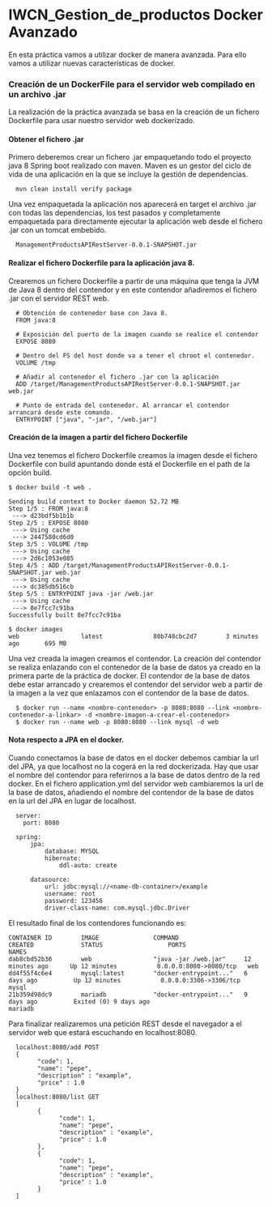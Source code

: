 # IWCN_Gestion_de_productos Docker Avanzado

En esta práctica vamos a utilizar docker de manera avanzada. Para ello vamos a utilizar
nuevas características de docker.

### Creación de un DockerFile para el servidor web compilado en un archivo .jar

La realización de la práctica avanzada se basa en la creación de un fichero Dockerfile
para usar nuestro servidor web dockerizado.

#### Obtener el fichero .jar

Primero deberemos crear un fichero .jar empaquetando todo el proyecto java 8 Spring boot realizado
con maven. Maven es un gestor del ciclo de vida de una aplicación en la que se incluye la
gestión de dependencias.

      mvn clean install verify package

Una vez empaquetada la aplicación nos aparecerá en target el archivo .jar con todas las dependencias, los
test pasados y completamente empaquetada para directamente ejecutar la aplicación web desde el fichero .jar
con un tomcat embebido.

      ManagementProductsAPIRestServer-0.0.1-SNAPSHOT.jar

#### Realizar el fichero Dockerfile para la aplicación java 8.

Crearemos un fichero Dockerfile a partir de una máquina que tenga la JVM de Java 8 dentro del contendor
y en este contendor añadiremos el fichero .jar con el servidor REST web.

      # Obtención de contenedor base con Java 8.
      FROM java:8

      # Exposición del puerto de la imagen cuando se realice el contendor
      EXPOSE 8080

      # Dentro del FS del host donde va a tener el chroot el contenedor.
      VOLUME /tmp

      # Añadir al contenedor el fichero .jar con la aplicación
      ADD /target/ManagementProductsAPIRestServer-0.0.1-SNAPSHOT.jar web.jar

      # Punto de entrada del contenedor. Al arrancar el contendor arrancará desde este comando.
      ENTRYPOINT ["java", "-jar", "/web.jar"]

#### Creación de la imagen a partir del fichero Dockerfile

Una vez tenemos el fichero Dockerfile creamos la imagen desde el fichero Dockerfile con build
apuntando donde está el Dockerfile en el path de la opción build.

    $ docker build -t web .

    Sending build context to Docker daemon 52.72 MB
    Step 1/5 : FROM java:8
     ---> d23bdf5b1b1b
    Step 2/5 : EXPOSE 8080
     ---> Using cache
     ---> 2447580cd6d0
    Step 3/5 : VOLUME /tmp
     ---> Using cache
     ---> 2d6c1053e085
    Step 4/5 : ADD /target/ManagementProductsAPIRestServer-0.0.1-SNAPSHOT.jar web.jar
     ---> Using cache
     ---> dc385db516cb
    Step 5/5 : ENTRYPOINT java -jar /web.jar
     ---> Using cache
     ---> 8e7fcc7c91ba
    Successfully built 8e7fcc7c91ba

    $ docker images
    web                 latest              80b748cbc2d7        3 minutes ago       695 MB

Una vez creada la imagen  creamos el contendor. La creación del contendor se realiza enlazando con el contenedor
de la base de datos ya creado en la primera parte de la práctica de docker. El contendor de la base de datos debe
estar arrancado y crearemos el contendor del servidor web a partir de la imagen a la vez que enlazamos con el contendor
de la base de datos.

      $ docker run --name <nombre-contenedor> -p 8080:8080 --link <nombre-contenedor-a-linkar> -d <nombre-imagen-a-crear-el-contenedor>
      $ docker run --name web -p 8080:8080 --link mysql -d web

#### Nota respecto a JPA en el docker.

Cuando conectamos la base de datos en el docker debemos cambiar la url del JPA, ya que localhost no la cogerá en la red dockerizada. Hay que
usar el nombre del contendor para referirnos a la base de datos dentro de la red docker. En el fichero application.yml del servidor web cambiaremos
la url de la base de datos, añadiendo el nombre del contendor de la base de datos en la url del JPA en lugar de localhost.

      server:
        port: 8080

      spring:
          jpa:
              database: MYSQL
              hibernate:
                  ddl-auto: create

          datasource:
              url: jdbc:mysql://<name-db-container>/example
              username: root
              password: 123456
              driver-class-name: com.mysql.jdbc.Driver

El resultado final de los contendores funcionando es:

    CONTAINER ID        IMAGE               COMMAND                  CREATED             STATUS                  PORTS                    NAMES
    dab8cbd52b36        web                 "java -jar /web.jar"     12 minutes ago      Up 12 minutes           0.0.0.0:8080->8080/tcp   web
    dd4f55f4c6e4        mysql:latest        "docker-entrypoint..."   6 days ago          Up 12 minutes           0.0.0.0:3306->3306/tcp   mysql
    21b359d98dc9        mariadb             "docker-entrypoint..."   9 days ago          Exited (0) 9 days ago                            mariadb

Para finalizar realizaremos una petición REST desde el navegador a el servidor web que estará escuchando en localhost:8080.

      localhost:8080/add POST
      {
            "code": 1,
            "name": "pepe",
            "description" : "example",
            "price" : 1.0
      }
      localhost:8080/list GET
      [
            {
                  "code": 1,
                  "name": "pepe",
                  "description" : "example",
                  "price" : 1.0
            },
            {
                  "code": 1,
                  "name": "pepe",
                  "description" : "example",
                  "price" : 1.0
            }
      ]
